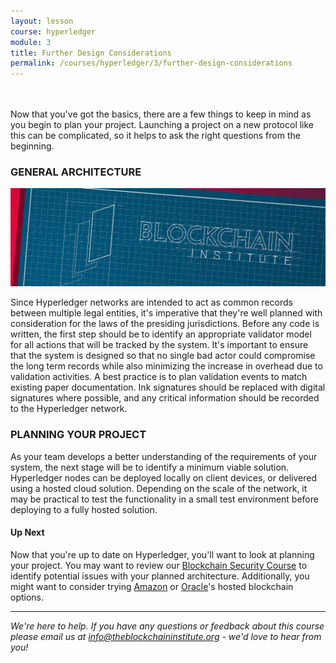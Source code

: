 ```yaml
---
layout: lesson
course: hyperledger
module: 3
title: Further Design Considerations
permalink: /courses/hyperledger/3/further-design-considerations
---
```

<br>
<br>
<span class="openingParagraph">
Now that you've got the basics, there are a few things to keep in mind as you begin to plan your project. Launching a project on a new protocol like this can be complicated, so it helps to ask the right questions from the beginning.</span>

<h3>GENERAL ARCHITECTURE</h3>

<img src="/assets/img/courses/private-blockchains/Blueprints-01.jpg" />

Since Hyperledger networks are intended to act as common records between multiple legal entities, it's imperative that they're well planned with consideration for the laws of the presiding jurisdictions. Before any code is written, the first step should be to identify an appropriate validator model for all actions that will be tracked by the system. It's important to ensure that the system is designed so that no single bad actor could compromise the long term records while also minimizing the increase in overhead due to validation activities. A best practice is to plan validation events to match existing paper documentation. Ink signatures should be replaced with digital signatures where possible, and any critical information should be recorded to the Hyperledger network.

<h3>PLANNING YOUR PROJECT</h3>


As your team develops a better understanding of the requirements of your system, the next stage will be to identify a minimum viable solution. Hyperledger nodes can be deployed locally on client devices, or delivered using a hosted cloud solution. Depending on the scale of the network, it may be practical to test the functionality in a small test environment before deploying to a fully hosted solution.
<h4>Up Next</h4>
Now that you're up to date on Hyperledger, you'll want to look at planning your project. You may want to review our <a href="/courses/blockchain-security/">Blockchain Security Course</a> to identify potential issues with your planned architecture. Additionally, you might want to consider trying <a href="https://aws.amazon.com/marketplace/pp/B0797GK9YY">Amazon</a> or <a href="https://cloud.oracle.com/blockchain">Oracle</a>'s hosted blockchain options.


<hr />

<em>We're here to help. If you have any questions or feedback about this course please email us at info@theblockchaininstitute.org - we'd love to hear from you!</em>
